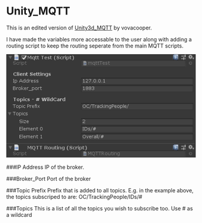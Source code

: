# Unity_MQTT
This is an edited version of [Unity3d_MQTT](https://github.com/vovacooper/Unity3d_MQTT) by vovacooper.  
  
I have made the variables more accessable to the user along with adding a routing script to keep the routing seperate from the main MQTT scripts.
  
![UI](ReadMe_Assets/MQTT_Image1.PNG "User Interface")


###IP Address
IP of the broker.

###Broker_Port
Port of the broker

###Topic Prefix
Prefix that is added to all topics. E.g. in the example above, the topics subscriped to are: OC/TrackingPeople/IDs/#

###Topics
This is a list of all the topics you wish to subscribe too. Use # as a wildcard

